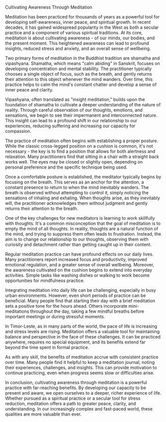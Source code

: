 Cultivating Awareness Through Meditation

Meditation has been practiced for thousands of years as a powerful tool for developing self-awareness, inner peace, and spiritual growth. In recent decades, it has gained widespread popularity in the West as both a secular practice and a component of various spiritual traditions. At its core, meditation is about cultivating awareness - of our minds, our bodies, and the present moment. This heightened awareness can lead to profound insights, reduced stress and anxiety, and an overall sense of wellbeing.

Two primary forms of meditation in the Buddhist tradition are shamatha and vipashyana. Shamatha, which means "calm abiding" in Sanskrit, focuses on developing concentration and mental stability. The practitioner typically chooses a single object of focus, such as the breath, and gently returns their attention to this object whenever the mind wanders. Over time, this practice helps to calm the mind's constant chatter and develop a sense of inner peace and clarity.

Vipashyana, often translated as "insight meditation," builds upon the foundation of shamatha to cultivate a deeper understanding of the nature of reality. Through careful observation of our thoughts, emotions, and sensations, we begin to see their impermanent and interconnected nature. This insight can lead to a profound shift in our relationship to our experiences, reducing suffering and increasing our capacity for compassion.

The practice of meditation often begins with establishing a proper posture. While the classic cross-legged position on a cushion is common, it's not necessary - the key is to find a position that allows for both alertness and relaxation. Many practitioners find that sitting in a chair with a straight back works well. The eyes may be closed or slightly open, depending on personal preference and the specific technique being used.

Once a comfortable posture is established, the meditator typically begins by focusing on the breath. This serves as an anchor for the attention, a constant presence to return to when the mind inevitably wanders. The breath is observed without attempting to control it, simply noticing the sensations of inhaling and exhaling. When thoughts arise, as they inevitably will, the practitioner acknowledges them without judgment and gently returns their attention to the breath.

One of the key challenges for new meditators is learning to work skillfully with thoughts. It's a common misconception that the goal of meditation is to empty the mind of all thoughts. In reality, thoughts are a natural function of the mind, and trying to suppress them often leads to frustration. Instead, the aim is to change our relationship to our thoughts, observing them with curiosity and detachment rather than getting caught up in their content.

Regular meditation practice can have profound effects on our daily lives. Many practitioners report increased focus and productivity, improved emotional regulation, and a greater sense of overall wellbeing. Moreover, the awareness cultivated on the cushion begins to extend into everyday activities. Simple tasks like washing dishes or walking to work become opportunities for mindfulness practice.

Integrating meditation into daily life can be challenging, especially in busy urban environments. However, even short periods of practice can be beneficial. Many people find that starting their day with a brief meditation sets a positive tone for the hours ahead. Others incorporate mini-meditations throughout the day, taking a few mindful breaths before important meetings or during stressful moments.

In Timor-Leste, as in many parts of the world, the pace of life is increasing and stress levels are rising. Meditation offers a valuable tool for maintaining balance and perspective in the face of these challenges. It can be practiced anywhere, requires no special equipment, and its benefits extend far beyond the time spent in formal practice.

As with any skill, the benefits of meditation accrue with consistent practice over time. Many people find it helpful to keep a meditation journal, noting their experiences, challenges, and insights. This can provide motivation to continue practicing, even when progress seems slow or difficulties arise.

In conclusion, cultivating awareness through meditation is a powerful practice with far-reaching benefits. By developing our capacity to be present and aware, we open ourselves to a deeper, richer experience of life. Whether pursued as a spiritual practice or a secular tool for stress reduction, meditation offers a path to greater peace, clarity, and understanding. In our increasingly complex and fast-paced world, these qualities are more valuable than ever.